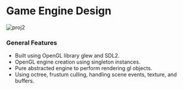 # Game Engine Design
![proj2](https://user-images.githubusercontent.com/44447609/77798210-d4e5af00-7048-11ea-95a0-672ecf5c1626.png)

### General Features
* Built using OpenGL library glew and SDL2.
* OpenGL engine creation using singleton instances.
* Pure abstracted engine to perform rendering gl objects.
* Using octree, frustum culling, handling scene events, texture, and buffers.
